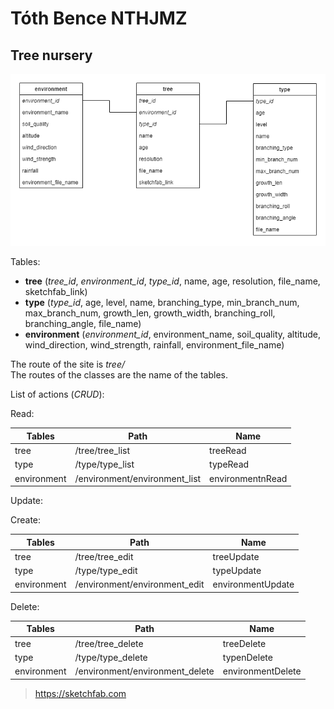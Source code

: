 # Tóth Bence NTHJMZ
## Tree nursery

![alt text](https://github.com/Bence886/PHP_FF_TothBence_NTHJMZ/blob/master/docs/db_tables.png)

Tables:
 * **tree** (*tree_id*, *environment_id*, *type_id*, name, age, resolution, file_name, sketchfab_link)
 * **type** (*type_id*, age, level, name, branching_type, min_branch_num, max_branch_num, growth_len, growth_width, branching_roll, branching_angle, file_name)
 * **environment** (*environment_id*, environment_name, soil_quality, altitude, wind_direction, wind_strength, rainfall, environment_file_name)
 
The route of the site is *tree/*  
The routes of the classes are the name of the tables.

List of actions (*CRUD*):  

Read:

| Tables        | Path              | Name                  |
| ------------- | ----------------- | --------------------- |
| tree          | /tree/tree_list        | treeRead        |
| type          | /type/type_list        | typeRead        |
| environment   | /environment/environment_list | environmentnRead |

Update:

Create:

| Tables        | Path                 | Name                    |
| ------------- | -------------------- | ----------------------- |
| tree          | /tree/tree_edit         | treeUpdate        |
| type          | /type/type_edit         | typeUpdate        |
| environment   | /environment/environment_edit  | environmentUpdate |

Delete:

| Tables        | Path                 | Name                    |
| ------------- | -------------------- | ----------------------- |
| tree          | /tree/tree_delete         | treeDelete        |
| type          | /type/type_delete         | typenDelete        |
| environment   | /environment/environment_delete  | environmentDelete |

> https://sketchfab.com
